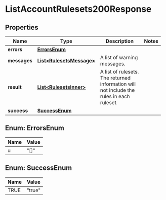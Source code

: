 

# ListAccountRulesets200Response


## Properties

| Name | Type | Description | Notes |
|------------ | ------------- | ------------- | -------------|
|**errors** | [**ErrorsEnum**](#ErrorsEnum) |  |  |
|**messages** | [**List&lt;RulesetsMessage&gt;**](RulesetsMessage.md) | A list of warning messages. |  |
|**result** | [**List&lt;RulesetsInner&gt;**](RulesetsInner.md) | A list of rulesets. The returned information will not include the rules in each ruleset. |  |
|**success** | [**SuccessEnum**](#SuccessEnum) |  |  |



## Enum: ErrorsEnum

| Name | Value |
|---- | -----|
| u | &quot;[]&quot; |



## Enum: SuccessEnum

| Name | Value |
|---- | -----|
| TRUE | &quot;true&quot; |



